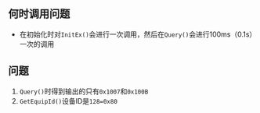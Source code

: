 ## 何时调用问题

- 在初始化时对`InitEx()`会进行一次调用，然后在`Query()`会进行100ms（0.1s）一次的调用

## 问题

1. `Query()`时得到输出的只有`0x1007`和`0x100B`
2. `GetEquipId()`设备ID是`128=0x80`